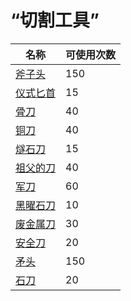 # “切割工具”  
名称  |  可使用次数  
----  |  ----  
[斧子头](AxeHead.md)  |  150  
[仪式匕首](CeremonialDagger.md)  |  15  
[骨刀](KnifeBone.md)  |  40  
[铜刀](KnifeCopper.md)  |  40  
[燧石刀](KnifeFlint.md)  |  15  
[祖父的刀](KnifeGrandpa.md)  |  40  
[军刀](KnifeMilitary.md)  |  60  
[黑曜石刀](KnifeObsidian.md)  |  10  
[废金属刀](KnifeScrap.md)  |  30  
[安全刀](SafetyKnife.md)  |  20  
[矛头](SpearHead.md)  |  150  
[石刀](StoneSharpened.md)  |  20  
